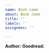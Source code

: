 ```yaml
---
name: Book name
about: Book name
title: ''
labels: ''
assignees: ''

---
```


**Author:**
**Goodread:**
